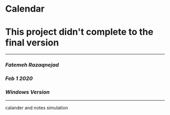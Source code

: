 # Calendar

# This project didn't complete to the final version
 --------
 
### *Fatemeh Razaqnejad*
### *Feb 1 2020*
### *Windows Version*

 ---------
calander and notes simulation
